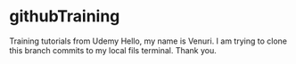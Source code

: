 # githubTraining
Training tutorials from Udemy
Hello, my name is Venuri. I am trying to clone this branch commits to my local fils terminal. Thank you. 
